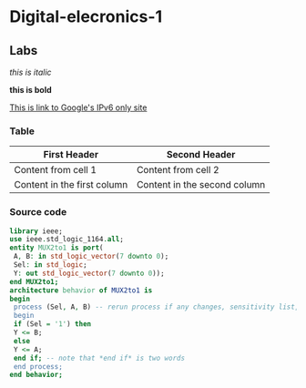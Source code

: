 # Digital-elecronics-1

## Labs

_this is italic_

__this is bold__

[This is link to Google's IPv6 only site](https://ipv6.google.com/)

### Table

First Header | Second Header
------------ | -------------
Content from cell 1 | Content from cell 2
Content in the first column | Content in the second column

### Source code

```vhdl
library ieee;
use ieee.std_logic_1164.all;
entity MUX2to1 is port(
 A, B: in std_logic_vector(7 downto 0);
 Sel: in std_logic;
 Y: out std_logic_vector(7 downto 0));
end MUX2to1;
architecture behavior of MUX2to1 is
begin
 process (Sel, A, B) -- rerun process if any changes, sensitivity list, all inputs
 begin
 if (Sel = '1') then
 Y <= B;
 else
 Y <= A;
 end if; -- note that *end if* is two words
 end process;
end behavior;
```
